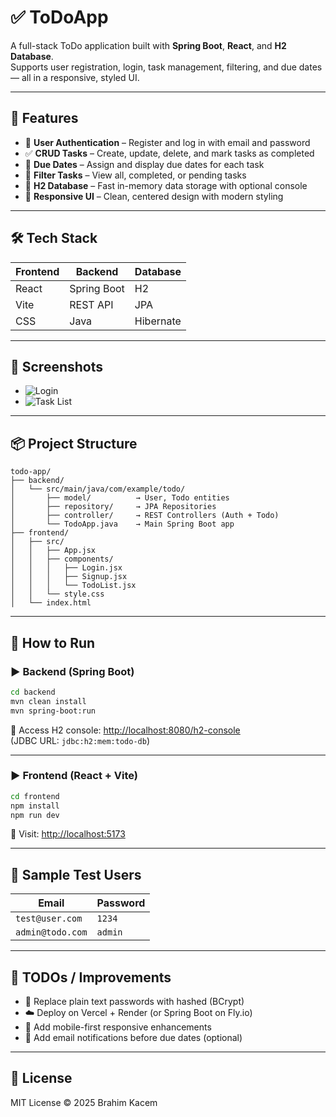 
# ✅ ToDoApp

A full-stack ToDo application built with **Spring Boot**, **React**, and **H2 Database**.  
Supports user registration, login, task management, filtering, and due dates — all in a responsive, styled UI.

---

## 🚀 Features

- 🔐 **User Authentication** – Register and log in with email and password
- ✅ **CRUD Tasks** – Create, update, delete, and mark tasks as completed
- 📆 **Due Dates** – Assign and display due dates for each task
- 🔎 **Filter Tasks** – View all, completed, or pending tasks
- 💾 **H2 Database** – Fast in-memory data storage with optional console
- 💅 **Responsive UI** – Clean, centered design with modern styling

---

## 🛠 Tech Stack

| Frontend | Backend     | Database |
|----------|-------------|----------|
| React    | Spring Boot | H2       |
| Vite     | REST API    | JPA      |
| CSS      | Java        | Hibernate|

---

## 🧪 Screenshots


- ![Login](./screenshots/login.png)
- ![Task List](./screenshots/todos.png)

---

## 📦 Project Structure

```
todo-app/
├── backend/
│   └── src/main/java/com/example/todo/
│       ├── model/          → User, Todo entities
│       ├── repository/     → JPA Repositories
│       ├── controller/     → REST Controllers (Auth + Todo)
│       └── TodoApp.java    → Main Spring Boot app
├── frontend/
│   ├── src/
│   │   ├── App.jsx
│   │   ├── components/
│   │   │   ├── Login.jsx
│   │   │   ├── Signup.jsx
│   │   │   └── TodoList.jsx
│   │   └── style.css
│   └── index.html
```

---

## 📖 How to Run

### ▶️ Backend (Spring Boot)

```bash
cd backend
mvn clean install
mvn spring-boot:run
```

🧪 Access H2 console: [http://localhost:8080/h2-console](http://localhost:8080/h2-console)  
(JDBC URL: `jdbc:h2:mem:todo-db`)

---

### ▶️ Frontend (React + Vite)

```bash
cd frontend
npm install
npm run dev
```

📍 Visit: [http://localhost:5173](http://localhost:5173)

---

## 🔐 Sample Test Users

| Email              | Password |
|-------------------|----------|
| `test@user.com`   | `1234`   |
| `admin@todo.com`  | `admin`  |

---

## 🧹 TODOs / Improvements

- 🔐 Replace plain text passwords with hashed (BCrypt)
- ☁️ Deploy on Vercel + Render (or Spring Boot on Fly.io)
- 📱 Add mobile-first responsive enhancements
- 📨 Add email notifications before due dates (optional)

---

## 📝 License

MIT License © 2025 Brahim Kacem
